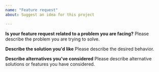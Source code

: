 ```yaml
---
name: "Feature request"
about: Suggest an idea for this project

---
```


<!--
Thank you for suggesting an idea to make Jitsi Meet better.

Please fill in as much of the template below as you're able.

Note that the ultimate decission for implementing features lies on the Jitsi team, not all feature requests shall be accepted.
-->

**Is your feature request related to a problem you are facing?**
Please describe the problem you are trying to solve.

**Describe the solution you'd like**
Please describe the desired behavior.

**Describe alternatives you've considered**
Please describe alternative solutions or features you have considered.

